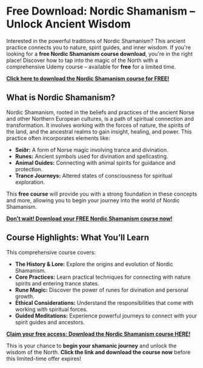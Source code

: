 # Free Download: Nordic Shamanism – Unlock Ancient Wisdom

Interested in the powerful traditions of Nordic Shamanism? This ancient practice connects you to nature, spirit guides, and inner wisdom. If you're looking for a **free Nordic Shamanism course download**, you're in the right place! Discover how to tap into the magic of the North with a comprehensive Udemy course – available for **free** for a limited time.

[**Click here to download the Nordic Shamanism course for FREE!**](https://udemywork.com/nordic-shamanism)

## What is Nordic Shamanism?

Nordic Shamanism, rooted in the beliefs and practices of the ancient Norse and other Northern European cultures, is a path of spiritual connection and transformation. It involves working with the forces of nature, the spirits of the land, and the ancestral realms to gain insight, healing, and power. This practice often incorporates elements like:

*   **Seiðr:** A form of Norse magic involving trance and divination.
*   **Runes:** Ancient symbols used for divination and spellcasting.
*   **Animal Guides:** Connecting with animal spirits for guidance and protection.
*   **Trance Journeys:** Altered states of consciousness for spiritual exploration.

This **free course** will provide you with a strong foundation in these concepts and more, allowing you to begin your journey into the world of Nordic Shamanism.

[**Don't wait! Download your FREE Nordic Shamanism course now!**](https://udemywork.com/nordic-shamanism)

## Course Highlights: What You’ll Learn

This comprehensive course covers:

*   **The History & Lore:** Explore the origins and evolution of Nordic Shamanism.
*   **Core Practices:** Learn practical techniques for connecting with nature spirits and entering trance states.
*   **Rune Magic:** Discover the power of runes for divination and personal growth.
*   **Ethical Considerations:** Understand the responsibilities that come with working with spiritual forces.
*   **Guided Meditations:** Experience powerful journeys to connect with your spirit guides and ancestors.

[**Claim your free access: Download the Nordic Shamanism course HERE!**](https://udemywork.com/nordic-shamanism)

This is your chance to **begin your shamanic journey** and unlock the wisdom of the North. **Click the link and download the course now** before this limited-time offer expires!
